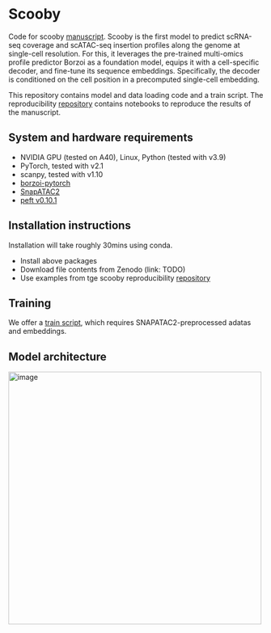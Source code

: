# Scooby

Code for scooby [manuscript]().
Scooby is the first model to predict scRNA-seq coverage and scATAC-seq insertion profiles along the genome at single-cell resolution.
For this, it leverages the pre-trained multi-omics profile predictor Borzoi as a foundation model, equips it with a cell-specific decoder, and fine-tune its sequence embeddings. Specifically, the decoder is conditioned on the cell position in a precomputed single-cell embedding.

This repository contains model and data loading code and a train script. 
The reproducibility [repository](https://github.com/gagneurlab/scooby_reproducibility) contains notebooks to reproduce the results of the manuscript.

## System and hardware requirements
 - NVIDIA GPU (tested on A40), Linux, Python (tested with v3.9)
 - PyTorch, tested with v2.1
 - scanpy, tested with v1.10
 - [borzoi-pytorch](https://github.com/johahi/borzoi-pytorch)
 - [SnapATAC2](https://github.com/lauradmartens/SnapATAC2)
 - [peft v0.10.1](https://github.com/lauradmartens/peft)

## Installation instructions
Installation will take roughly 30mins using conda.
 - Install above packages
 - Download file contents from Zenodo (link: TODO)
 - Use examples from tge scooby reproducibility [repository](https://github.com/gagneurlab/scooby_reproducibility)

## Training 
We offer a [train script](https://github.com/gagneurlab/scooby/blob/main/scripts/train.py), which requires SNAPATAC2-preprocessed adatas and embeddings.

## Model architecture
<img width="500" alt="image" src="https://github.com/user-attachments/assets/98a52a86-67b1-4fb2-8b94-227ce2e47af2">
